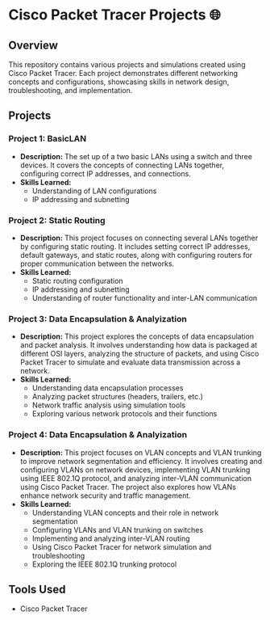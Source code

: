 # Cisco Packet Tracer Projects 🌐

## Overview
This repository contains various projects and simulations created using Cisco Packet Tracer. Each project demonstrates different networking concepts and configurations, showcasing skills in network design, troubleshooting, and implementation.

## Projects

### Project 1: BasicLAN
- **Description:** The set up of a two basic LANs using a switch and three devices. It covers the concepts of connecting LANs together, configuring correct IP addresses, and connections.
- **Skills Learned:** 
  - Understanding of LAN configurations
  - IP addressing and subnetting

### Project 2: Static Routing
- **Description:** This project focuses on connecting several LANs together by configuring static routing. It includes setting correct IP addresses, default gateways, and static routes, along with configuring routers for proper communication between the networks.
- **Skills Learned:** 
  - Static routing configuration
  - IP addressing and subnetting
  - Understanding of router functionality and inter-LAN communication


### Project 3: Data Encapsulation & Analyization
- **Description:** This project explores the concepts of data encapsulation and packet analysis. It involves understanding how data is packaged at different OSI layers, analyzing the structure of packets, and using Cisco Packet Tracer to simulate and evaluate data transmission across a network.
- **Skills Learned:** 
  - Understanding data encapsulation processes
  - Analyzing packet structures (headers, trailers, etc.)
  - Network traffic analysis using simulation tools
  - Exploring various network protocols and their functions


### Project 4: Data Encapsulation & Analyization
- **Description:** This project focuses on VLAN concepts and VLAN trunking to improve network segmentation and efficiency. It involves creating and configuring VLANs on network devices, implementing VLAN trunking using IEEE 802.1Q protocol, and analyzing inter-VLAN communication using Cisco Packet Tracer. The project also explores how VLANs enhance network security and traffic management.
- **Skills Learned:** 
  - Understanding VLAN concepts and their role in network segmentation
  - Configuring VLANs and VLAN trunking on switches
  - Implementing and analyzing inter-VLAN routing
  - Using Cisco Packet Tracer for network simulation and troubleshooting
  - Exploring the IEEE 802.1Q trunking protocol

## Tools Used
- Cisco Packet Tracer
